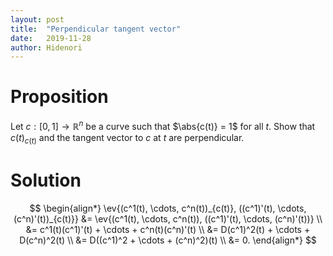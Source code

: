 ```yaml
---
layout: post
title:  "Perpendicular tangent vector"
date:   2019-11-28
author: Hidenori
---
```


# Proposition
Let $c:[0,1] \rightarrow \mathbb{R}^n$ be a curve such that $\abs{c(t)} = 1$ for all $t$.
Show that $c(t)_{c(t)}$ and the tangent vector to $c$ at $t$ are perpendicular.

# Solution

$$
\begin{align*}
  \ev{(c^1(t), \cdots, c^n(t))_{c(t)}, ((c^1)'(t), \cdots, (c^n)'(t))_{c(t)}}
    &= \ev{(c^1(t), \cdots, c^n(t)), ((c^1)'(t), \cdots, (c^n)'(t))} \\
    &= c^1(t)(c^1)'(t) + \cdots + c^n(t)(c^n)'(t) \\
    &= D(c^1)^2(t) + \cdots + D(c^n)^2(t) \\
    &= D((c^1)^2 + \cdots + (c^n)^2)(t) \\
    &= 0.
\end{align*}
$$
